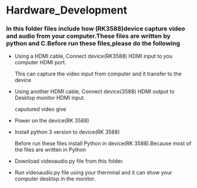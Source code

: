 # Hardware_Development


<h3>In this folder files include how (RK3588)device capture video and audio from your computer.These files are written by python and C.Before run these files,please do the following </h3>

  * Using a HDMI cable, Connect device(RK3588) HDMI input to you computer HDMI port.
     <p>This can capture the video input from computer and it transfer to the device  <p>
      
  * Using another HDMI cable, Connect device(3588) HDMI output to Desktop monitor HDMI input.
     <p>caputured video give<p>
  * Power on the device(RK 3588)
  
  * Install python 3 version to device(RK 3588)
       <p>Before run these files install Python in device(RK 3588).Because most of the files are written in Python<p>
        
  * Download videoaudio.py file from this folder.

  * Run videoaudio.py file using your therminal and it can show your computer desktop in the monitor.
